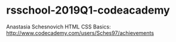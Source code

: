# rsschool-2019Q1-codeacademy
Anastasia Schesnovich
HTML CSS Basics: http://www.codecademy.com/users/Sches97/achievements
